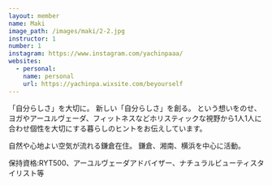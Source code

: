 ```yaml
---
layout: member
name: Maki
image_path: /images/maki/2-2.jpg
instructor: 1
number: 1
instagram: https://www.instagram.com/yachinpaaa/
websites:
  - personal:
    name: personal
    url: https://yachinpa.wixsite.com/beyourself
---
```

「自分らしさ」を大切に。
新しい「自分らしさ」を創る。
という想いをのせ、ヨガやアーユルヴェーダ、フィットネスなどホリスティックな視野から1人1人に合わせ個性を大切にする暮らしのヒントをお伝えしています。

自然や心地よい空気が流れる鎌倉在住。
鎌倉、湘南、横浜を中心に活動。


保持資格:RYT500、アーユルヴェーダアドバイザー、ナチュラルビューティスタイリスト等
